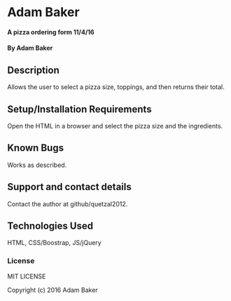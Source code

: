 # Adam Baker

#### A pizza ordering form  11/4/16

#### By Adam Baker

## Description

Allows the user to select a pizza size, toppings, and then returns their total.  


## Setup/Installation Requirements

Open the HTML in a browser and select the pizza size and the ingredients.  

## Known Bugs

Works as described.


## Support and contact details

Contact the author at github/quetzal2012.

## Technologies Used

HTML, CSS/Boostrap, JS/jQuery

### License

MIT LICENSE

Copyright (c) 2016 Adam Baker
